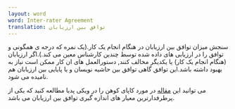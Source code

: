```yaml
---
layout: word
word: Inter-rater Agreement
translation: توافق بین ارزیابان
---
```


سنجش میزان توافق بین ارزیابان در هنگام انجام یک کار.(یک نمره که درجه ی همگونی و توافق را در ارزیابی های داده شده توسط چندین کارشناس معین می کند.).اگر ارزیابان (هنگام انجام یک کار) یا یکدیگر مخالف کنند, دستورالعمل های ان کار ممکن است نیاز به بهبود داشته باشد.این توافق گاهی توافق بین حاشیه نویسان و یا پایایی بین ارزیابان هم نامیده می شود.

می توانید این [مقاله](https://en.wikipedia.org/wiki/Cohen's_kappa) در مورد کاپای کوهن را در ویکی پدیا مطالعه کنید که یکی از پرطرفدارترین معیار های اندازه گیری توافق بین ارزیابان می باشد.
